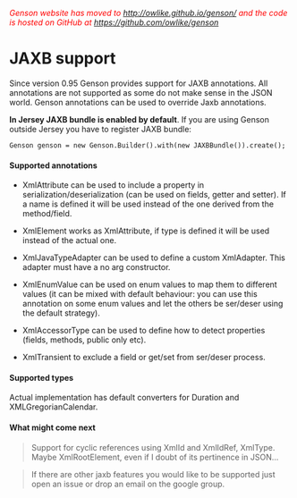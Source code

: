 _<font color='red'>Genson website has moved to <a href='http://owlike.github.io/genson/'>http://owlike.github.io/genson/</a> and the code is hosted on GitHub at <a href='https://github.com/owlike/genson'>https://github.com/owlike/genson</a></font>_

# JAXB support #

Since version 0.95 Genson provides support for JAXB annotations. All annotations are not supported as some do not make sense in the JSON world. Genson annotations can be used to override Jaxb annotations.

**In Jersey JAXB bundle is enabled by default**. If you are using Genson outside Jersey you have to register JAXB bundle:

```
Genson genson = new Genson.Builder().with(new JAXBBundle()).create();
```

#### Supported annotations ####

  * XmlAttribute can be used to include a property in serialization/deserialization (can be used on fields, getter and setter). If a name is defined it will be used instead of the one derived from the method/field.

  * XmlElement works as XmlAttribute, if type is defined it will be used instead of the actual one.

  * XmlJavaTypeAdapter can be used to define a custom XmlAdapter. This adapter must have a no arg constructor.

  * XmlEnumValue can be used on enum values to map them to different values (it can be mixed with default behaviour: you can use this annotation on some enum values and let the others be ser/deser using the default strategy).

  * XmlAccessorType can be used to define how to detect properties (fields, methods, public only etc).

  * XmlTransient to exclude a field or get/set from ser/deser process.

#### Supported types ####
Actual implementation has default converters for Duration and XMLGregorianCalendar.


#### What might come next ####

> Support for cyclic references using XmlId and XmlIdRef, XmlType.
> Maybe XmlRootElement, even if I doubt of its pertinence in JSON...

> If there are other jaxb features you would like to be supported just open an issue or drop an email on the google group.